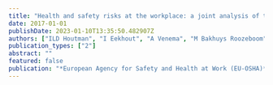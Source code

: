 ```yaml
---
title: "Health and safety risks at the workplace: a joint analysis of three major surveys"
date: 2017-01-01
publishDate: 2023-01-10T13:35:50.482907Z
authors: ["ILD Houtman", "I Eekhout", "A Venema", "M Bakhuys Roozeboom", "S van Buuren", " others"]
publication_types: ["2"]
abstract: ""
featured: false
publication: "*European Agency for Safety and Health at Work (EU-OSHA)*"
---
```


